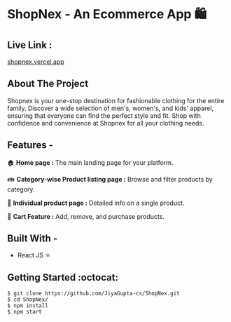 # ShopNex - An Ecommerce App 🛍️ #

## Live Link : ##
[shopnex.vercel.app](https://shopnex.vercel.app/)

## About The Project ##

Shopnex is your one-stop destination for fashionable clothing for the entire family. Discover a wide selection of men's, women's, and kids' apparel, ensuring that everyone can find the perfect style and fit. Shop with confidence and convenience at Shopnex for all your clothing needs.

## Features - ##

🏠 **Home page :** The main landing page for your platform.

👪 **Category-wise Product listing page :** Browse and filter products by category.

📄 **Individual product page :** Detailed info on a single product.

🛒 **Cart Feature :** Add, remove, and purchase products.

## Built With - ##
  * React JS :atom_symbol:

## Getting Started :octocat: ##
```
$ git clone https://github.com/JiyaGupta-cs/ShopNex.git
$ cd ShopNex/
$ npm install
$ npm start 
```


